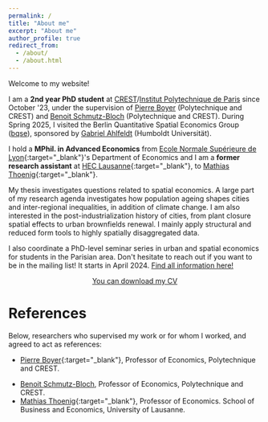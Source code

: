 ```yaml
---
permalink: /
title: "About me"
excerpt: "About me"
author_profile: true
redirect_from: 
  - /about/
  - /about.html
---
```


Welcome to my website! 

I am a **2nd year PhD student** at [CREST](https://www.crest.science)/[Institut Polytechnique de Paris](https://www.polytechnique.edu) since October '23, under the supervision of [Pierre Boyer](www.pierrecboyer.com) (Polytechnique and CREST) and [Benoit Schmutz-Bloch](https://sites.google.com/site/benoitschmutz/home) (Polytechnique and CREST). During Spring 2025, I visited the Berlin Quantitative Spatial Economics Group ([bqse](https://bqse.de)), sponsored by [Gabriel Ahlfeldt](https://sites.google.com/view/ahlfeldt/home) (Humboldt Universität). 

I hold a **MPhil. in Advanced Economics** from [Ecole Normale Supérieure de Lyon](http://economie.ens-lyon.fr){:target="_blank"}'s Department of Economics and I am a **former research assistant** at [HEC Lausanne](https://www.unil.ch/hec/fr/home.html){:target="_blank"}, to [Mathias Thoenig](https://people.unil.ch/mathiasthoenig/){:target="_blank"}.

My thesis investigates questions related to spatial economics. A large part of my research agenda investigates how population ageing shapes cities and inter-regional inequalities, in addition of climate change. I am also interested in the post-industrialization history of cities, from plant closure spatial effects to urban brownfields renewal. I mainly apply structural and reduced form tools to highly spatially disaggregated data. 

I also coordinate a PhD-level seminar series in urban and spatial economics for students in the Parisian area. Don't hesitate to reach out if you want to be in the mailing list! It starts in April 2024. [Find all information here!](https://mateomoglia.github.io/seminars/)

<center><a href="https://mateomoglia.github.io/files/CVMoglia.pdf" class="btn btn--info btn--large">You can download my CV</a></center>

References
======

Below, researchers who supervised my work or for whom I worked, and agreed to act as references:

* [Pierre Boyer](www.pierrecboyer.com){:target="_blank"}, Professor of Economics, Polytechnique and CREST.
<!---* [Mathieu Couttenier](https://sites.google.com/site/coutteniermathieu/home){:target="_blank"}, Professor of Economics and Director of Laboratory. Department of Economics, ENS de Lyon. --->
<!--- [Laurent Simula](http://laurentsimula.files.wordpress.com){:target="_blank"}, Professor of Economics and Director of Department. Department of Economics, ENS de Lyon. --->
* [Benoit Schmutz-Bloch](https://sites.google.com/site/benoitschmutz/home), Professor of Economics, Polytechnique and CREST.
* [Mathias Thoenig](https://people.unil.ch/mathiasthoenig/){:target="_blank"}, Professor of Economics. School of Business and Economics, University of Lausanne.
